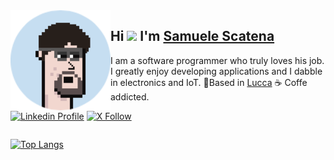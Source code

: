<img align="left" width="160" height="160" alt="Samuele Scatena" src="./img/me2.png"/>

## Hi <img src="https://media.giphy.com/media/hvRJCLFzcasrR4ia7z/giphy.gif" width="30px"/> I'm [Samuele Scatena][homepage]

I am a software programmer who truly loves his job. I greatly enjoy developing applications and I dabble in electronics and IoT. 📍Based in [Lucca](https://eventi.turismo.lucca.it/en/) ☕️ Coffe addicted.

[![Linkedin Profile](https://img.shields.io/badge/my_profile-grey?style=for-the-badge&logo=linkedin)][linkedin]
[![X Follow](https://img.shields.io/badge/follow_me-gray?style=for-the-badge&logo=X)][linkedin]

<div style="display: flex; flex-direction: row "> 
  
  [![Top Langs](https://github-readme-stats.vercel.app/api/top-langs/?username=zanzarone&layout=compact&theme=vision-friendly-dark)](https://github.com/anuraghazra/github-readme-stats)

</div>

<!-- [![GitHub Streak](https://streak-stats.demolab.com/?user=zanzarone&theme=dark)](https://git.io/streak-stats) -->

[homepage]: #
[linkedin]: samuele.scatena@gmail.com

